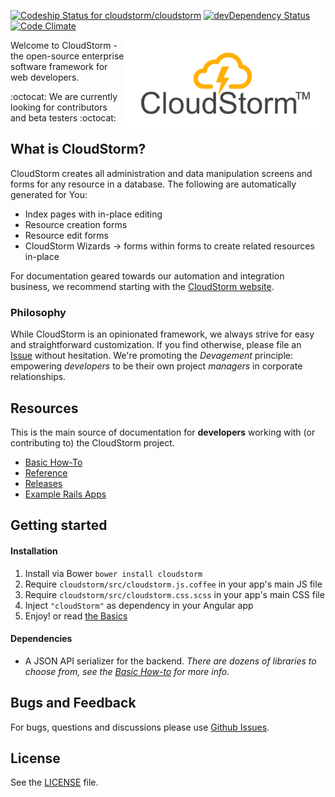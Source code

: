 [ ![Codeship Status for cloudstorm/cloudstorm](https://app.codeship.com/projects/c3a54920-9dca-0134-ca86-1a706822621a/status?branch=master)](https://app.codeship.com/projects/188767)
[![devDependency Status](https://david-dm.org/cloudstorm/cloudstorm/dev-status.svg)](https://david-dm.org/cloudstorm/cloudstorm#info=devDependencies)
[![Code Climate](https://codeclimate.com/github/cloudstorm/cloudstorm/badges/gpa.svg)](https://codeclimate.com/github/cloudstorm/cloudstorm)

<a href="http://cloudstorm.io"><img src="./docs/images/logo.png" height="140" align="right"></a>
Welcome to CloudStorm - the open-source enterprise software framework for web developers.

:octocat: We are currently looking for contributors and beta testers :octocat:

## What is CloudStorm?
CloudStorm creates all administration and data manipulation screens and forms for any resource in a database.
The following are automatically generated for You:
* Index pages with in-place editing
* Resource creation forms
* Resource edit forms
* CloudStorm Wizards -> forms within forms to create related resources in-place

For documentation geared towards our automation and integration business, we recommend starting with the [CloudStorm website](http://cloudstorm.io).

### Philosophy
While CloudStorm is an opinionated framework, we always strive for easy and straightforward customization.
If you find otherwise, please file an [Issue](../../issues) without hesitation.
We're promoting the _Devagement_ principle: empowering _developers_ to be their own project _managers_ in corporate relationships.

## Resources
This is the main source of documentation for **developers** working with (or contributing to) the CloudStorm project.
* [Basic How-To](docs/basics.md)
* [Reference](docs/README.md)
* [Releases](../../releases)
* [Example Rails Apps](https://github.com/cloudstorm/rails-examples)

## Getting started
#### Installation
1. Install via Bower `bower install cloudstorm`
1. Require `cloudstorm/src/cloudstorm.js.coffee` in your app's main JS file
1. Require `cloudstorm/src/cloudstorm.css.scss` in your app's main CSS file
1. Inject `"cloudStorm"` as dependency in your Angular app
1. Enjoy! or read [the Basics](docs/basics.md)

#### Dependencies
* A JSON API serializer for the backend.
  _There are dozens of libraries to choose from, see the [Basic How-to](docs/basics.md) for more info._

## Bugs and Feedback
For bugs, questions and discussions please use [Github Issues](../../issues).

## License
See the [LICENSE](./LICENSE.txt) file.
